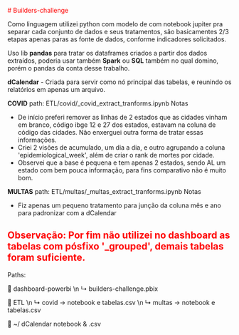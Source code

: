 <font color="red"># Builders-challenge</font>

Como linguagem utilizei python com modelo de com notebook jupiter pra separar cada conjunto de dados e seus tratamentos, são basicamentes 2/3 etapas apenas paras as fonte de dados, conforme indicadores solicitados.

Uso lib **pandas** para tratar os dataframes criados a partir dos dados extraídos, poderia usar também **Spark** ou **SQL** também no qual domino, porém o pandas da conta desse trabalho.

**dCalendar** - Criada para servir como nó principal das tabelas, e reunindo os relatórios em apenas um arquivo.

**COVID**
path: ETL/covid/_covid_extract_tranforms.ipynb
Notas
- De início preferi remover as linhas de 2 estados que as cidades vinham em branco, código ibge 12 e 27 dos estados, estavam na coluna de código das cidades. Não enxerguei outra forma de tratar essas informações.
- Criei 2 visões de acumulado, um dia a dia, e outro agrupando a coluna 'epidemiological_week', além de criar o rank de mortes por cidade.
- Observei que a base é pequena e tem apenas 2 estados, sendo AL um estado com bem pouca informação, para fins comparativo não é muito bom.

**MULTAS** 
path: ETL/multas/_multas_extract_tranforms.ipynb
Notas
- Fiz apenas um pequeno tratamento para junção da coluna mês e ano para padronizar com a dCalendar


<font color="red">Observação: Por fim não utilizei no dashboard as tabelas com pósfixo '_grouped', demais tabelas foram suficiente.</font>
---
Paths:

📂 dashboard-powerbi \n
↳ builders-challenge.pbix

📂 ETL \n
↳ covid -> notebook e tabelas.csv \n
↳ multas -> notebook e tabelas.csv

📂 ~/ dCalendar notebook & .csv


